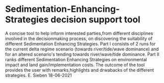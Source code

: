 # Sedimentation-Enhancing-Strategies decision support tool
A concise tool to help inform interested parties,from different disciplines involved in the decisionmaking process, on discovering the suitability of different Sedimentation Enhancing Strategies.  Part I consists of 2 runs for the current delta regime scenario (towards river/tide/wave dominance) and for an altered scenario's tending towards river/wave/tide dominance. Part II ranks different Sedimentation Enhancing Strategies on environmental impact and land gain/implementation costs. The outcome of the tool provides the user with remarks,highlights and drwabacks of the different strategies.
E. Sieben 18-06-2021
